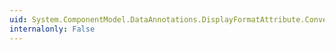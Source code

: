 ```yaml
---
uid: System.ComponentModel.DataAnnotations.DisplayFormatAttribute.ConvertEmptyStringToNull
internalonly: False
---
```

